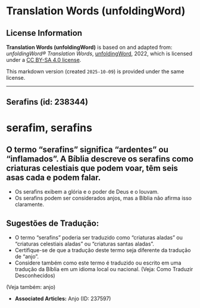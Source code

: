 # Translation Words (unfoldingWord)

## License Information

**Translation Words (unfoldingWord)** is based on and adapted from: _unfoldingWord® Translation Words_, [unfoldingWord](https://unfoldingword.org/utw), 2022, which is licensed under a [CC BY-SA 4.0 license](https://creativecommons.org/licenses/by-sa/4.0/legalcode.en).

This markdown version (created `2025-10-09`) is provided under the same license.



--------------------------------

## Serafins (id: 238344)

serafim, serafins
=================

O termo “serafins” significa “ardentes” ou “inflamados”. A Bíblia descreve os serafins como criaturas celestiais que podem voar, têm seis asas cada e podem falar.
------------------------------------------------------------------------------------------------------------------------------------------------------------------

* Os serafins exibem a glória e o poder de Deus e o louvam.
* Os serafins podem ser considerados anjos, mas a Bíblia não afirma isso claramente.

Sugestões de Tradução:
----------------------

* O termo “serafins” poderia ser traduzido como “criaturas aladas” ou “criaturas celestiais aladas” ou “criaturas santas aladas”.
* Certifique\-se de que a tradução deste termo seja diferente da tradução de “anjo”.
* Considere também como este termo é traduzido ou escrito em uma tradução da Bíblia em um idioma local ou nacional. (Veja: Como Traduzir Desconhecidos)

(Veja também: anjo)

* **Associated Articles:** Anjo (ID: 237597)

